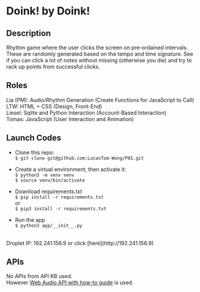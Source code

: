# Doink! by Doink!

## Description
Rhythm game where the user clicks the screen on pre-ordained intervals. These are randomly generated based on the tempo and time signature. See if you can click a lot of notes without missing (otherwise you die) and try to rack up points from successful clicks.

## Roles
Lia (PM): Audio/Rhythm Generation (Create Functions for JavaScript to Call)  
LTW:  HTML + CSS (Design, Front-End)  
Liesel: Sqlite and Python Interaction (Account-Based Interaction)  
Tomas:  JavaScript (User Interaction and Animation)  

## Launch Codes
* Clone this repo:  
` $ git clone git@github.com:LucasTom-Wong/P01.git `

* Create a virtual environment, then activate it:  
`$ python3 -m venv venv`  
`$ source venv/bin/activate`

* Download requirements.txt <br>
`$ pip install -r requirements.txt ` <br>
or <br>
`$ pip3 install -r requirements.txt `

* Run the app  
`$ python3 app/__init__.py`

<br>
Droplet IP: 192.241.156.9 or click [here](http://192.241.156.9)

## APIs
No APIs from API KB used.  
However [Web Audio API with how-to guide](https://github.com/stuy-softdev/notes-and-code/blob/main/how-to/howto_use-web-audio-api.md) is used.
